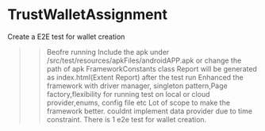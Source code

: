 # TrustWalletAssignment
Create a E2E test for wallet creation

>> Beofre running Include the apk under /src/test/resources/apkFiles/androidAPP.apk or change the path of apk FrameworkConstants class
>> Report will be generated as index.html(Extent Report) after the test run
>> Enhanced the framework with driver manager, singleton pattern,Page factory,flexibility for running test on local or cloud provider,enums, config file etc
Lot of scope to make the framework better. couldnt implement data provider due to time constraint.
>> There is 1 e2e test for wallet creation.


